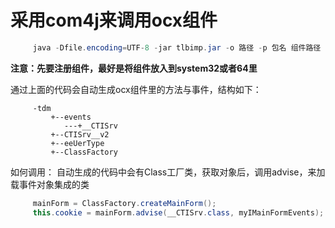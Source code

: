# 采用com4j来调用ocx组件

```java
     java -Dfile.encoding=UTF-8 -jar tlbimp.jar -o 路径 -p 包名 组件路径
```


**注意：先要注册组件，最好是将组件放入到system32或者64里**

通过上面的代码会自动生成ocx组件里的方法与事件，结构如下：
```
     -tdm
         +--events
            ---+__CTISrv
         +--CTISrv__v2
         +--eeUerType
         +--ClassFactory

```
如何调用：
自动生成的代码中会有Class工厂类，获取对象后，调用advise，来加载事件对象集成的类
```java
     mainForm = ClassFactory.createMainForm();
     this.cookie = mainForm.advise(__CTISrv.class, myIMainFormEvents);
```

